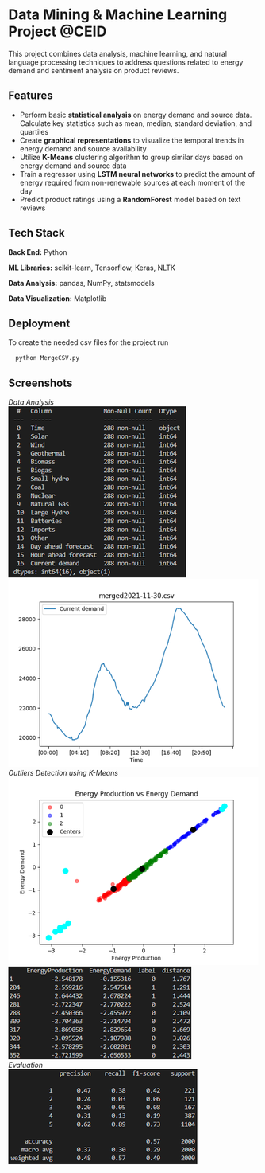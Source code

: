 
# Data Mining & Machine Learning Project @CEID

This project combines data analysis, machine learning, and natural language processing techniques to address questions related to energy demand and sentiment analysis on product reviews. 



## Features

- Perform basic **statistical analysis** on energy demand and source data. Calculate key statistics such as mean, median, standard deviation, and quartiles
- Create **graphical representations** to visualize the temporal trends in energy demand and source availability
- Utilize **K-Means** clustering algorithm to group similar days based on energy demand and source data
- Train a regressor using **LSTM neural networks** to predict the amount of energy required from non-renewable sources at each moment of the day
- Predict product ratings using a **RandomForest** model based on text reviews


## Tech Stack

**Back End:** Python

**ML Libraries:** scikit-learn, Tensorflow, Keras, NLTK

**Data Analysis:** pandas, NumPy, statsmodels

**Data Visualization:** Matplotlib


## Deployment

To create the needed csv files for the project run

```bash
  python MergeCSV.py
```


## Screenshots
*Data Analysis*</br>
![App Screenshot](https://github.com/manosmin/ceid-ml/blob/master/screenshots/ss1.png)</br>
![App Screenshot](https://github.com/manosmin/ceid-ml/blob/master/screenshots/ss2.png)</br>
*Outliers Detection using K-Means*</br>
![App Screenshot](https://github.com/manosmin/ceid-ml/blob/master/screenshots/ss4.png)</br>
![App Screenshot](https://github.com/manosmin/ceid-ml/blob/master/screenshots/ss3.png)</br>
*Evaluation*</br>
![App Screenshot](https://github.com/manosmin/ceid-ml/blob/master/screenshots/ss5.png)

